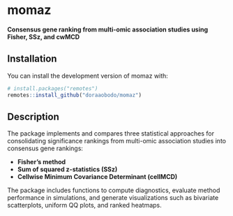 
<!-- README.md is generated from README.Rmd. Please edit that file -->

# momaz

<!-- badges: start -->

<!-- badges: end -->

**Consensus gene ranking from multi-omic association studies using
Fisher, SSz, and cwMCD**

## Installation

You can install the development version of momaz with:

``` r
# install.packages("remotes")
remotes::install_github("doraaobodo/momaz")
```

## Description

The package implements and compares three statistical approaches for
consolidating significance rankings from multi-omic association studies
into consensus gene rankings:

- **Fisher’s method**  
- **Sum of squared z-statistics (SSz)**  
- **Cellwise Minimum Covariance Determinant (cellMCD)**

The package includes functions to compute diagnostics, evaluate method
performance in simulations, and generate visualizations such as
bivariate scatterplots, uniform QQ plots, and ranked heatmaps.
